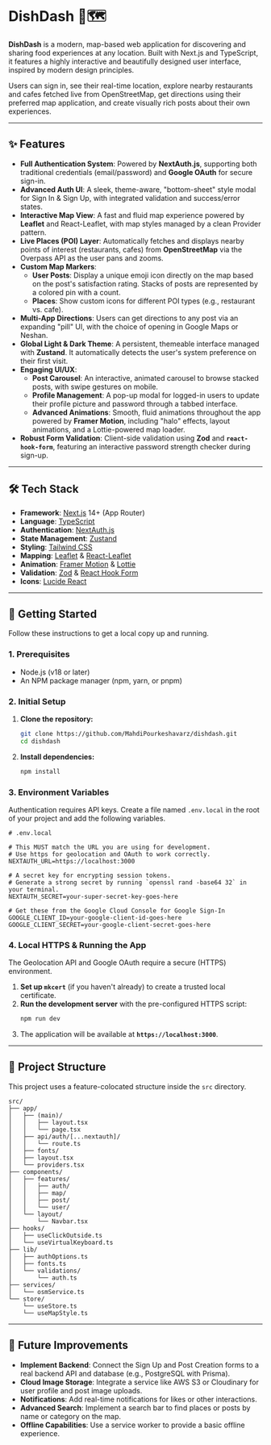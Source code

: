 # DishDash 🍔🗺️

**DishDash** is a modern, map-based web application for discovering and sharing food experiences at any location. Built with Next.js and TypeScript, it features a highly interactive and beautifully designed user interface, inspired by modern design principles.

Users can sign in, see their real-time location, explore nearby restaurants and cafes fetched live from OpenStreetMap, get directions using their preferred map application, and create visually rich posts about their own experiences.

---

## ✨ Features

- **Full Authentication System**: Powered by **NextAuth.js**, supporting both traditional credentials (email/password) and **Google OAuth** for secure sign-in.
- **Advanced Auth UI**: A sleek, theme-aware, "bottom-sheet" style modal for Sign In & Sign Up, with integrated validation and success/error states.
- **Interactive Map View**: A fast and fluid map experience powered by **Leaflet** and React-Leaflet, with map styles managed by a clean Provider pattern.
- **Live Places (POI) Layer**: Automatically fetches and displays nearby points of interest (restaurants, cafes) from **OpenStreetMap** via the Overpass API as the user pans and zooms.
- **Custom Map Markers**:
  - **User Posts**: Display a unique emoji icon directly on the map based on the post's satisfaction rating. Stacks of posts are represented by a colored pin with a count.
  - **Places**: Show custom icons for different POI types (e.g., restaurant vs. cafe).
- **Multi-App Directions**: Users can get directions to any post via an expanding "pill" UI, with the choice of opening in Google Maps or Neshan.
- **Global Light & Dark Theme**: A persistent, themeable interface managed with **Zustand**. It automatically detects the user's system preference on their first visit.
- **Engaging UI/UX**:
  - **Post Carousel**: An interactive, animated carousel to browse stacked posts, with swipe gestures on mobile.
  - **Profile Management**: A pop-up modal for logged-in users to update their profile picture and password through a tabbed interface.
  - **Advanced Animations**: Smooth, fluid animations throughout the app powered by **Framer Motion**, including "halo" effects, layout animations, and a Lottie-powered map loader.
- **Robust Form Validation**: Client-side validation using **Zod** and **`react-hook-form`**, featuring an interactive password strength checker during sign-up.

---

## 🛠️ Tech Stack

- **Framework**: [Next.js](https://nextjs.org/) 14+ (App Router)
- **Language**: [TypeScript](https://www.typescriptlang.org/)
- **Authentication**: [NextAuth.js](https://next-auth.js.org/)
- **State Management**: [Zustand](https://github.com/pmndrs/zustand)
- **Styling**: [Tailwind CSS](https://tailwindcss.com/)
- **Mapping**: [Leaflet](https://leafletjs.com/) & [React-Leaflet](https://react-leaflet.js.org/)
- **Animation**: [Framer Motion](https://www.framer.com/motion/) & [Lottie](https://lottiefiles.com/)
- **Validation**: [Zod](https://zod.dev/) & [React Hook Form](https://react-hook-form.com/)
- **Icons**: [Lucide React](https://lucide.dev/)

---

## 🚀 Getting Started

Follow these instructions to get a local copy up and running.

### 1\. Prerequisites

- Node.js (v18 or later)
- An NPM package manager (npm, yarn, or pnpm)

### 2\. Initial Setup

1.  **Clone the repository:**
    ```bash
    git clone https://github.com/MahdiPourkeshavarz/dishdash.git
    cd dishdash
    ```
2.  **Install dependencies:**
    ```bash
    npm install
    ```

### 3\. Environment Variables

Authentication requires API keys. Create a file named `.env.local` in the root of your project and add the following variables.

```env
# .env.local

# This MUST match the URL you are using for development.
# Use https for geolocation and OAuth to work correctly.
NEXTAUTH_URL=https://localhost:3000

# A secret key for encrypting session tokens.
# Generate a strong secret by running `openssl rand -base64 32` in your terminal.
NEXTAUTH_SECRET=your-super-secret-key-goes-here

# Get these from the Google Cloud Console for Google Sign-In
GOOGLE_CLIENT_ID=your-google-client-id-goes-here
GOOGLE_CLIENT_SECRET=your-google-client-secret-goes-here
```

### 4\. Local HTTPS & Running the App

The Geolocation API and Google OAuth require a secure (HTTPS) environment.

1.  **Set up `mkcert`** (if you haven't already) to create a trusted local certificate.
2.  **Run the development server** with the pre-configured HTTPS script:
    ```bash
    npm run dev
    ```
3.  The application will be available at **`https://localhost:3000`**.

---

## 📁 Project Structure

This project uses a feature-colocated structure inside the `src` directory.

```
src/
├── app/
│   ├── (main)/
│   │   ├── layout.tsx
│   │   └── page.tsx
│   ├── api/auth/[...nextauth]/
│   │   └── route.ts
│   ├── fonts/
│   ├── layout.tsx
│   └── providers.tsx
├── components/
│   ├── features/
│   │   ├── auth/
│   │   ├── map/
│   │   ├── post/
│   │   └── user/
│   └── layout/
│       └── Navbar.tsx
├── hooks/
│   ├── useClickOutside.ts
│   └── useVirtualKeyboard.ts
├── lib/
│   ├── authOptions.ts
│   ├── fonts.ts
│   └── validations/
│       └── auth.ts
├── services/
│   └── osmService.ts
└── store/
    └── useStore.ts
    └── useMapStyle.ts
```

---

## 🌱 Future Improvements

- **Implement Backend**: Connect the Sign Up and Post Creation forms to a real backend API and database (e.g., PostgreSQL with Prisma).
- **Cloud Image Storage**: Integrate a service like AWS S3 or Cloudinary for user profile and post image uploads.
- **Notifications**: Add real-time notifications for likes or other interactions.
- **Advanced Search**: Implement a search bar to find places or posts by name or category on the map.
- **Offline Capabilities**: Use a service worker to provide a basic offline experience.
